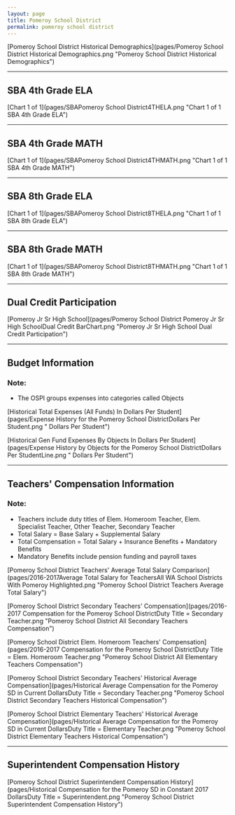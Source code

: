```yaml
---
layout: page
title: Pomeroy School District
permalink: pomeroy school district
---
```



[Pomeroy School District Historical Demographics](pages/Pomeroy School District Historical Demographics.png "Pomeroy School District Historical Demographics")

___

## SBA 4th Grade ELA

[Chart 1 of 1](pages/SBAPomeroy School District4THELA.png "Chart 1 of 1 SBA 4th Grade ELA")


___

## SBA 4th Grade MATH

[Chart 1 of 1](pages/SBAPomeroy School District4THMATH.png "Chart 1 of 1 SBA 4th Grade MATH")


___

## SBA 8th Grade ELA

[Chart 1 of 1](pages/SBAPomeroy School District8THELA.png "Chart 1 of 1 SBA 8th Grade ELA")


___

## SBA 8th Grade MATH

[Chart 1 of 1](pages/SBAPomeroy School District8THMATH.png "Chart 1 of 1 SBA 8th Grade MATH")


___

## Dual Credit Participation

[Pomeroy Jr Sr High School](pages/Pomeroy School District Pomeroy Jr Sr High SchoolDual Credit BarChart.png "Pomeroy Jr Sr High School Dual Credit Participation")


___

## Budget Information
### Note:
- The OSPI groups expenses into categories called Objects

[Historical Total Expenses (All Funds) In Dollars Per Student](pages/Expense History for the Pomeroy School DistrictDollars Per Student.png " Dollars Per Student")

[Historical Gen Fund Expenses By Objects In Dollars Per Student](pages/Expense History by Objects for the Pomeroy School DistrictDollars Per StudentLine.png " Dollars Per Student")


___

## Teachers' Compensation Information
### Note:
- Teachers include duty titles of Elem. Homeroom Teacher, Elem. Specialist Teacher, Other Teacher, Secondary Teacher
- Total Salary = Base Salary + Supplemental Salary
- Total Compensation = Total Salary + Insurance Benefits + Mandatory Benefits
- Mandatory Benefits include pension funding and payroll taxes

[Pomeroy School District Teachers' Average Total Salary Comparison](pages/2016-2017Average Total Salary for TeachersAll WA School Districts With Pomeroy Highlighted.png "Pomeroy School District Teachers Average Total Salary")

[Pomeroy School District Secondary Teachers' Compensation](pages/2016-2017 Compensation for the Pomeroy School DistrictDuty Title = Secondary Teacher.png "Pomeroy School District All Secondary Teachers Compensation")

[Pomeroy School District Elem. Homeroom Teachers' Compensation](pages/2016-2017 Compensation for the Pomeroy School DistrictDuty Title = Elem. Homeroom Teacher.png "Pomeroy School District All Elementary Teachers Compensation")

[Pomeroy School District Secondary Teachers' Historical Average Compensation](pages/Historical Average Compensation for the Pomeroy SD in Current DollarsDuty Title = Secondary Teacher.png "Pomeroy School District Secondary Teachers Historical Compensation")

[Pomeroy School District Elementary Teachers' Historical Average Compensation](pages/Historical Average Compensation for the Pomeroy SD in Current DollarsDuty Title = Elementary Teacher.png "Pomeroy School District Elementary Teachers Historical Compensation")


___

## Superintendent Compensation History

[Pomeroy School District Superintendent Compensation History](pages/Historical Compensation for the Pomeroy SD in Constant 2017 DollarsDuty Title = Superintendent.png "Pomeroy School District Superintendent Compensation History")


